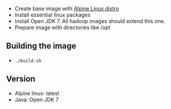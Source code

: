 - Create base image with [Alpine Linux distro](http://www.alpinelinux.org/)
- Install essential linux packages
- Install Open JDK 7. All hadoop images should extend this one.
- Prepare image with directories like /opt


Building the image
----
- ```./build.sh```

Version
---
- Alpine linux:  latest
- Java: Open JDK 7 

